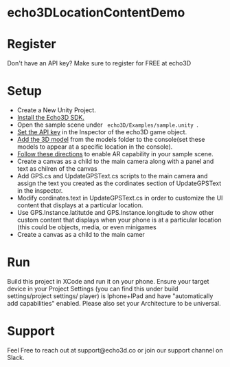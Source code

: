 <H1>echo3DLocationContentDemo</H1>


<H1>Register</H1>
<p>Don't have an API key? Make sure to register for FREE at echo3D</p>

<H1>Setup</H1>

<ul>
<li>Create a New Unity Project.</li>
<li><a href="https://docs.echo3d.co/unity/installation">Install the Echo3D SDK.</a></li>
<li>Open the sample scene under <code> echo3D/Examples/sample.unity </code>.</li>
<li><a href="https://docs.echo3d.co/unity/using-the-sdk">Set the API key</a> in the Inspector of the echo3D game object.</li>
<li><a href="https://docs.echo3d.co/quickstart/add-a-3d-model">Add the 3D model</a> from the models folder to the console(set these models to appear at a specific location in the console).</li>
<li><a href="https://docs.echo3d.co/unity/adding-ar-capabilities">Follow these directions</a> to enable AR capability in your sample scene.</li>
<li>Create a canvas as a child to the main camera along with a panel and text as chilren of the canvas</li>
<li> Add GPS.cs and UpdateGPSText.cs scripts to the main camera and assign the text you created as the cordinates section of UpdateGPSText in the inspector.</li>
<li> Modify cordinates.text in UpdateGPSText.cs in order to customize the UI content that displays at a particular location.</li>
<li> Use GPS.Instance.latitutde and GPS.Instance.longitude to show other custom content that displays when your phone is at a particular location (this could be objects, media, or even minigames</li>
<li>Create a canvas as a child to the main camer</li>
</ul>

<H1>Run</H1>
<p> Build this project in XCode and run it on your phone. Ensure your target device in your Project Settings (you can find this under build settings/project settings/ player) is Iphone+IPad and have "automatically add capabilities" enabled. Please also set your Architecture to be universal.</p>

<H1>Support</H1>
<p>Feel Free to reach out at support@echo3d.co or join our support channel on Slack.</p>

